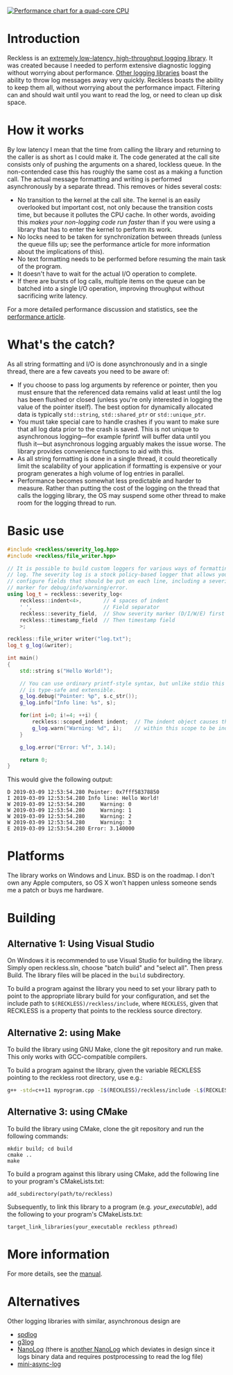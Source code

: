 [![Performance chart for a quad-core CPU](doc/images/performance_mandelbrot_difference.png)](doc/performance.md)

Introduction
============
Reckless is an [extremely low-latency, high-throughput logging
library](doc/performance.md). It was created because I needed to perform
extensive diagnostic logging without worrying about performance. [Other
logging libraries](http://www.pantheios.org/performance.html) boast the
ability to throw log messages away very quickly. Reckless boasts the ability
to keep them all, without worrying about the performance impact. Filtering can
and should wait until you want to read the log, or need to clean up disk
space.

How it works
============
By low latency I mean that the time from calling the library and
returning to the caller is as short as I could make it. The code
generated at the call site consists only of pushing the arguments on a
shared, lockless queue. In the non-contended case this has roughly the
same cost as a making a function call. The actual message formatting
and writing is performed asynchronously by a separate thread. This
removes or hides several costs:

* No transition to the kernel at the call site. The kernel is an easily
  overlooked but important cost, not only because the transition costs
  time, but because it pollutes the CPU cache. In other words, avoiding
  this *makes your non-logging code run faster* than if you were using a
  library that has to enter the kernel to perform its work.
* No locks need to be taken for synchronization between threads (unless
  the queue fills up; see the performance article for more information
  about the implications of this).
* No text formatting needs to be performed before resuming the main
  task of the program.
* It doesn't have to wait for the actual I/O operation to complete.
* If there are bursts of log calls, multiple items on the queue can be
  batched into a single I/O operation, improving throughput without sacrificing
  write latency.

For a more detailed performance discussion and statistics, see the
[performance article](doc/performance.md).

What's the catch?
=================
As all string formatting and I/O is done asynchronously and in a single
thread, there are a few caveats you need to be aware of:
* If you choose to pass log arguments by reference or pointer, then you
  must ensure that the referenced data remains valid at least until the
  log has been flushed or closed (unless you're only interested in
  logging the value of the pointer itself). The best option for
  dynamically allocated data is typically `std::string`,
  `std::shared_ptr` or `std::unique_ptr`.
* You must take special care to handle crashes if you want to make sure
  that all log data prior to the crash is saved. This is not unique to
  asynchronous logging&mdash;for example fprintf will buffer data until you
  flush it&mdash;but asynchronous logging arguably makes the issue worse. The
  library provides convenience functions to aid with this.
* As all string formatting is done in a single thread, it could
  theoretically limit the scalability of your application if
  formatting is expensive or your program generates a high volume of
  log entries in parallel.
* Performance becomes somewhat less predictable and harder to measure. Rather
  than putting the cost of the logging on the thread that calls the logging
  library, the OS may suspend some other thread to make room for the logging
  thread to run.

Basic use
=========
```c++
#include <reckless/severity_log.hpp>
#include <reckless/file_writer.hpp>

// It is possible to build custom loggers for various ways of formatting the
// log. The severity log is a stock policy-based logger that allows you to
// configure fields that should be put on each line, including a severity
// marker for debug/info/warning/error.
using log_t = reckless::severity_log<
    reckless::indent<4>,       // 4 spaces of indent
    ' ',                       // Field separator
    reckless::severity_field,  // Show severity marker (D/I/W/E) first
    reckless::timestamp_field  // Then timestamp field
    >;

reckless::file_writer writer("log.txt");
log_t g_log(&writer);

int main()
{
    std::string s("Hello World!");

    // You can use ordinary printf-style syntax, but unlike stdio this
    // is type-safe and extensible.
    g_log.debug("Pointer: %p", s.c_str());
    g_log.info("Info line: %s", s);

    for(int i=0; i!=4; ++i) {
        reckless::scoped_indent indent;  // The indent object causes the lines
        g_log.warn("Warning: %d", i);    // within this scope to be indented.
    }

    g_log.error("Error: %f", 3.14);

    return 0;
}
```
This would give the following output:
```
D 2019-03-09 12:53:54.280 Pointer: 0x7fff58378850
I 2019-03-09 12:53:54.280 Info line: Hello World!
W 2019-03-09 12:53:54.280     Warning: 0
W 2019-03-09 12:53:54.280     Warning: 1
W 2019-03-09 12:53:54.280     Warning: 2
W 2019-03-09 12:53:54.280     Warning: 3
E 2019-03-09 12:53:54.280 Error: 3.140000
```

Platforms
=========
The library works on Windows and Linux. BSD is on the roadmap. I don't
own any Apple computers, so OS X won't happen unless someone sends me
a patch or buys me hardware.

Building
========

Alternative 1: Using Visual Studio
----------------------------------
On Windows it is recommended to use Visual Studio for building the library.
Simply open reckless.sln, choose "batch build" and "select all". Then press Build.
The library files will be placed in the `build` subdirectory.

To build a program against the library you need to set your library path to
point to the appropriate library build for your configuration, and set the
include path to `$(RECKLESS)/reckless/include`, where `RECKLESS`, given that
RECKLESS is a property that points to the reckless source directory.

Alternative 2: using Make
-------------------------
To build the library using GNU Make, clone the git repository and run make.
This only works with GCC-compatible compilers.

To build a program against the library, given the variable RECKLESS
pointing to the reckless root directory, use e.g.:

```bash
g++ -std=c++11 myprogram.cpp -I$(RECKLESS)/reckless/include -L$(RECKLESS)/reckless/lib -lreckless -lpthread
```

Alternative 3: using CMake
--------------------------
To build the library using CMake, clone the git repository and run the following commands:

```
mkdir build; cd build
cmake ..
make
```

To build a program against this library using CMake, add the following line to your program's CMakeLists.txt:

```
add_subdirectory(path/to/reckless)
```

Subsequently, to link this library to a program (e.g. *your_executable*), add the following to your program's CMakeLists.txt:

```
target_link_libraries(your_executable reckless pthread)
```

More information
================
For more details, see the [manual](doc/manual.md).

Alternatives
============
Other logging libraries with similar, asynchronous design are
* [spdlog](https://github.com/gabime/spdlog/)
* [g3log](https://github.com/KjellKod/g3log/)
* [NanoLog](https://github.com/Iyengar111/NanoLog) (there is [another
  NanoLog](https://github.com/PlatformLab/NanoLog) which deviates in design
  since it logs binary data and requires postprocessing to read the log file)
* [mini-async-log](https://github.com/RafaGago/mini-async-log)
